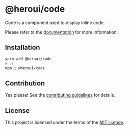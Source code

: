 # @heroui/code

Code is a component used to display inline code.

Please refer to the [documentation](https://nextui.org/docs/components/code) for more information.

## Installation

```sh
yarn add @heroui/code
# or
npm i @heroui/code
```

## Contribution

Yes please! See the
[contributing guidelines](https://github.com/nextui-org/nextui/blob/master/CONTRIBUTING.md)
for details.

## License

This project is licensed under the terms of the
[MIT license](https://github.com/nextui-org/nextui/blob/master/LICENSE).
